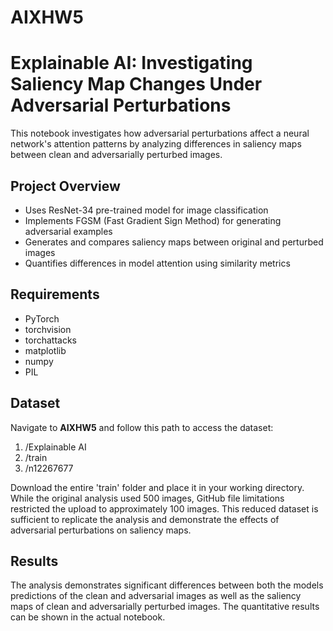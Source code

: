 # AIXHW5

# Explainable AI: Investigating Saliency Map Changes Under Adversarial Perturbations

This notebook investigates how adversarial perturbations affect a neural network's attention patterns by analyzing differences in saliency maps between clean and adversarially perturbed images.

## Project Overview
- Uses ResNet-34 pre-trained model for image classification
- Implements FGSM (Fast Gradient Sign Method) for generating adversarial examples
- Generates and compares saliency maps between original and perturbed images
- Quantifies differences in model attention using similarity metrics

## Requirements
- PyTorch
- torchvision
- torchattacks
- matplotlib
- numpy
- PIL

## Dataset
Navigate to **AIXHW5** and follow this path to access the dataset:
1. /Explainable AI
2. /train
3. /n12267677

Download the entire 'train' folder and place it in your working directory. While the original analysis used 500 images, GitHub file limitations restricted the upload to approximately 100 images. This reduced dataset is sufficient to replicate the analysis and demonstrate the effects of adversarial perturbations on saliency maps.

## Results
The analysis demonstrates significant differences between both the models predictions of the clean and adversarial images as well as the saliency maps of clean and adversarially perturbed images. The quantitative results can be shown in the actual notebook. 
